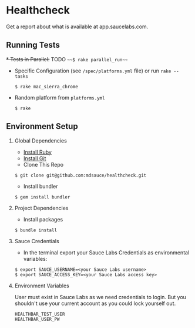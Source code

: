 # Healthcheck 
Get a report about what is available at app.saucelabs.com.

## Running Tests

~~* Tests in Parallel:~~ TODO
	```
	~~$ rake parallel_run~~
	```
* Specific Configuration (see `/spec/platforms.yml` file) or run `rake --tasks`
	```
	$ rake mac_sierra_chrome
	```
* Random platform from `platforms.yml`
    ```
    $ rake
    ```

## Environment Setup
1. Global Dependencies
    * [Install Ruby](http://watir.com/guides/ruby/)
    * [Install Git](https://github.com/address-book/junit_tests#install-git)
    * Clone This Repo
    ```
    $ git clone git@github.com:mdsauce/healthcheck.git
    ```
    * Install bundler
    ```
    $ gem install bundler
    ```

3. Project Dependencies
	* Install packages
	```
	$ bundle install
	```

2. Sauce Credentials
    * In the terminal export your Sauce Labs Credentials as environmental variables:
    ```
    $ export SAUCE_USERNAME=<your Sauce Labs username>
	$ export SAUCE_ACCESS_KEY=<your Sauce Labs access key>
    ```

4. Environment Variables

    User must exist in Sauce Labs as we need credentials to login.  But you shouldn't use your current account as you could lock yourself out.
    ```
    HEALTHBAR_TEST_USER
    HEALTHBAR_USER_PW
    ```